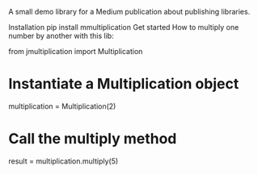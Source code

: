 A small demo library for a Medium publication about publishing libraries.

Installation
pip install mmultiplication
Get started
How to multiply one number by another with this lib:

from jmultiplication import Multiplication

# Instantiate a Multiplication object
multiplication = Multiplication(2)

# Call the multiply method
result = multiplication.multiply(5)